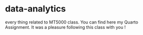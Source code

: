 # data-analytics
every thing related to MT5000 class. 
You can find here my Quarto Assignment. It was a pleasure following this class with you ! 
